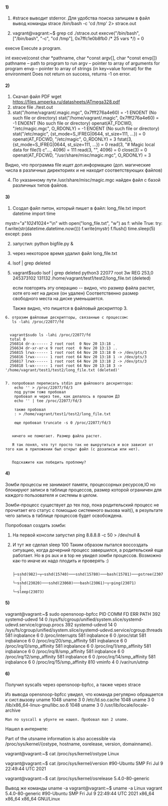 #### 1) 
  1. #strace выводит stderror. Для удобства поиска запишем в файл вывод команды
  strace /bin/bash -c 'cd /tmp' 2> strace.out
  
  2. vagrant@vagrant:~$ grep cd ./strace.out
  execve("/bin/bash", ["/bin/bash", "-c", "cd /tmp"], 0x7ffc1e0b8fb0 /* 25 vars */) = 0
  
  execve
  Execute a program.

  int execve(const char *pathname, char *const argv[], char *const envp[])
  pathname – path to program to run
  argv – pointer to array of arguments for program
  envp – pointer to array of strings (in key=value format) for the environment
  Does not return on success, returns -1 on error.

#### 2)
  1. Скачал файл PDF wget https://files.amperka.ru/datasheets/ATmega328.pdf
  2. strace file ./test.out
  3.  stat("/home/vagrant/.magic.mgc", 0x7fff276a4e60) = -1 ENOENT (No such file or directory)
      stat("/home/vagrant/.magic", 0x7fff276a4e60) = -1 ENOENT (No such file or directory)
      openat(AT_FDCWD, "/etc/magic.mgc", O_RDONLY) = -1 ENOENT (No such file or directory)
      stat("/etc/magic", {st_mode=S_IFREG|0644, st_size=111, ...}) = 0
      openat(AT_FDCWD, "/etc/magic", O_RDONLY) = 3
      fstat(3, {st_mode=S_IFREG|0644, st_size=111, ...}) = 0
      read(3, "# Magic local data for file(1) c"..., 4096) = 111
      read(3, "", 4096)                       = 0
      close(3)                                = 0
      openat(AT_FDCWD, "/usr/share/misc/magic.mgc", O_RDONLY) = 3
      
      
  Видно, что программа file ищет доп.информацию (доп. магические числа в различных директориях и не находит соответствующих файлов)
  
  4. По указанному пути /usr/share/misc/magic.mgc найден файл с базой различных типов файлов.

#### 3)
1. Создал файл питон, который пишет в файл: long_file.txt
import datetime
import time

mystr="a"*1024*1024+"\n"
with open("long_file.txt", "w") as f:
    while True:
        try:
            f.write(str(datetime.datetime.now()))
            f.write(mystr)
            f.flush()
            time.sleep(5)
        except:
            pass
            
            
            
   2. запустил: python bigfile.py &
   3. через некоторое время удалил файл long_file.txt
   4. lsof | grep deleted
   5. vagrant$sudo lsof | grep deleted
      python3 22077 root 3w REG 253,0 245373102 131132 /home/vagrant/test1/test2/long_file.txt (deleted)
      
         
      если повторять эту операцию -- видно, что размер файла растет, хотя его нет на диске (он удален)
      Соответственно размер свободного места на диске уменьшается.
      
      Также видно, что пишется в файловый дескриптор 3.
      
    6. отразим файловые дескрипторы, связанные с процессом:
       ls -lahi /proc/22077/fd
       
      
      vagrant$sudo ls -lahi /proc/22077/fd
      total 0
      256814 dr-x------ 2 root root  0 Nov 20 13:18 .
      256634 dr-xr-xr-x 9 root root  0 Nov 20 13:13 ..
      256815 lrwx------ 1 root root 64 Nov 20 13:18 0 -> /dev/pts/3
      256816 lrwx------ 1 root root 64 Nov 20 13:18 1 -> /dev/pts/3
      256817 lrwx------ 1 root root 64 Nov 20 13:18 2 -> /dev/pts/3
      256818 l-wx------ 1 root root 64 Nov 20 13:18 3 -> '/home/vagrant/test1/test2/long_file.txt (deleted)'
      
      
    7. попробовал переписать stdin для файлового дескриптора:
        echo '' > /proc/22077/fd/3
        под рутом тоже пробовал
        пробовал и через tee, как делалось в прошлом ДЗ
        echo '' | tee /proc/22077/fd/3
        
        также пробовал
        : > /home/vagrant/test1/test2/long_file.txt
        
        еще пробовал truncate -s 0 /proc/22077/fd/3
        
        
       ничего не помогает. Размер файла растет.
       
       Я так понял, что тут просто так не выкрутиться и все зависит от того как в приложении был открыт файл (с дозаписью или нет).
       
       
       Подскажите как победить проблему?
 
 #### 4)

 Зомби процессы не занимают памяти, процессорных ресурсов,IO но блокируют записи в таблице процессов, размер которой ограничен для каждого пользователя и системы в целом.
 
 Зомби-процесс существует до тех пор, пока родительский процесс не прочитает его статус с помощью системного вызова wait(), в результате чего запись в таблице процессов будет освобождена.
 
 Попробовал создать зомби:
 
 1. На первой консоли запустил ping 8.8.8.8 -c 50 > /dev/null &
 2. И тут же сделал sleep 100
 Таким образом пытался воссоздать ситуацию, когда дочерний процесс завершился, а родительский еще работает.
 Но в ps aux и в top не увидел зомби процессов.
 Возможно как-то иначе их надо плодить и проверять :)
 
 
            ├─sshd(982)─┬─sshd(15740)───sshd(15780)───bash(15781)───pstree(23074)
           │           └─sshd(23020)───sshd(23060)───bash(23061)─┬─ping(23071)
           │                                                     └─sleep(23073)
 
 
 
 #### 5) 
vagrant@vagrant:~$ sudo opensnoop-bpfcc
PID    COMM               FD ERR PATH
392    systemd-udevd      14   0 /sys/fs/cgroup/unified/system.slice/systemd-udevd.service/cgroup.procs
392    systemd-udevd      14   0 /sys/fs/cgroup/unified/system.slice/systemd-udevd.service/cgroup.threads
581    irqbalance          6   0 /proc/interrupts
581    irqbalance          6   0 /proc/stat
581    irqbalance          6   0 /proc/irq/20/smp_affinity
581    irqbalance          6   0 /proc/irq/0/smp_affinity
581    irqbalance          6   0 /proc/irq/1/smp_affinity
581    irqbalance          6   0 /proc/irq/8/smp_affinity
581    irqbalance          6   0 /proc/irq/12/smp_affinity
581    irqbalance          6   0 /proc/irq/14/smp_affinity
581    irqbalance          6   0 /proc/irq/15/smp_affinity
810    vminfo              4   0 /var/run/utmp
        
       
 #### 6)
 
 Получил syscalls через opensnoop-bpfcc, а также через strace
 
 Из вывода opensnoop-bpfcc увидел, что команда регулярно обращается к сист.вызову uname
 1048   uname               3   0 /etc/ld.so.cache
1048   uname               3   0 /lib/x86_64-linux-gnu/libc.so.6
1048   uname               3   0 /usr/lib/locale/locale-archive
 
```Man по syscall в убунте не нашел. Пробовал man 2 uname.```

Нашел в интернете:
 
Part of the utsname information is also accessible via
/proc/sys/kernel/{ostype, hostname, osrelease, version, domainname}.
       
 vagrant@vagrant:~$ cat /proc/sys/kernel/ostype
Linux


vagrant@vagrant:~$ cat /proc/sys/kernel/version
#90-Ubuntu SMP Fri Jul 9 22:49:44 UTC 2021

vagrant@vagrant:~$ cat /proc/sys/kernel/osrelease
5.4.0-80-generic


Вывод же команды uname -a
vagrant@vagrant:~$ uname -a
Linux vagrant 5.4.0-80-generic #90-Ubuntu SMP Fri Jul 9 22:49:44 UTC 2021 x86_64 x86_64 x86_64 GNU/Linux



       
       

